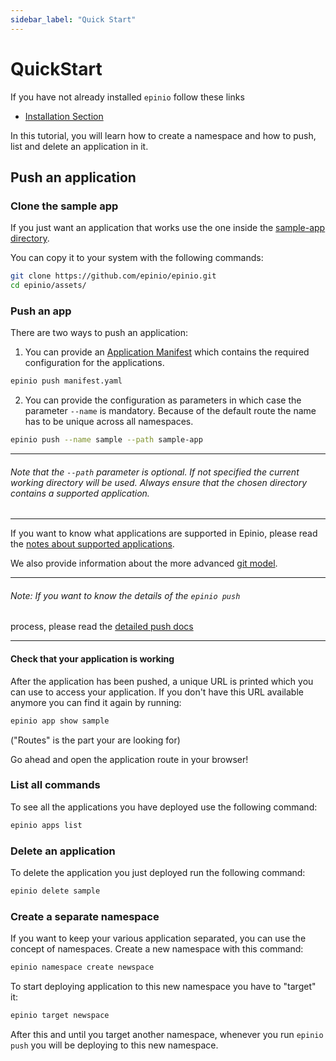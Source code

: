```yaml
---
sidebar_label: "Quick Start"
---
```


# QuickStart 

If you have not already installed `epinio` follow these links

- [Installation Section](../installation/installation.md)

In this tutorial, you will learn how to create a namespace and how to push, list and delete an application in it.

## Push an application

### Clone the sample app

If you just want an application that works use the one inside the
[sample-app directory](https://github.com/epinio/epinio/tree/main/assets/sample-app).

You can copy it to your system with
the following commands:

```bash
git clone https://github.com/epinio/epinio.git
cd epinio/assets/
```

### Push an app

There are two ways to push an application:

1. You can provide an [Application Manifest](../references/manifests.md) which contains the required configuration for the applications.

```bash
epinio push manifest.yaml
```

2. You can provide the configuration as parameters in which case the parameter `--name` is mandatory.
Because of the default route the name has to be unique across all namespaces.

```bash
epinio push --name sample --path sample-app
```

***

###### Note that the `--path` parameter is optional. If not specified the current working directory will be used. Always ensure that the chosen directory contains a supported application.

***

If you want to know what applications are supported in Epinio, please read the
[notes about supported applications](../references/supported_applications.md).

We also provide information about the more advanced [git model](../explanations/advanced.md#git-pushing).

***

###### Note: If you want to know the details of the `epinio push`
process, please read the [detailed push docs](../explanations/detailed-push-process.md)

***

#### Check that your application is working

After the application has been pushed, a unique URL is printed which you can use to access your application. If you don't have this URL available anymore you can find it again by running:

```bash
epinio app show sample
```

("Routes" is the part your are looking for)

Go ahead and open the application route in your browser!

### List all commands

To see all the applications you have deployed use the following command:

```bash
epinio apps list
```

### Delete an application

To delete the application you just deployed run the following command:

```bash
epinio delete sample
```

### Create a separate namespace

If you want to keep your various application separated, you can use the concept of namespaces. Create a new namespace with this command:

```bash
epinio namespace create newspace
```

To start deploying application to this new namespace you have to "target" it:


```bash
epinio target newspace
```

After this and until you target another namespace, whenever you run `epinio push` you will be deploying to this new namespace.